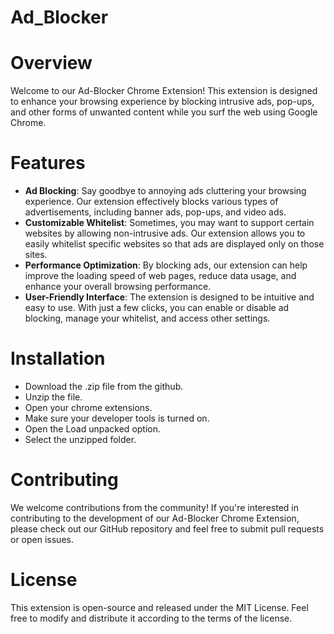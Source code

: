# Ad_Blocker
# Overview
Welcome to our Ad-Blocker Chrome Extension! This extension is designed to enhance your browsing experience by blocking intrusive ads, pop-ups, and other forms of unwanted content while you surf the web using Google Chrome.

# Features
- __Ad Blocking__: Say goodbye to annoying ads cluttering your browsing experience. Our extension effectively blocks various types of advertisements, including banner ads, pop-ups, and video ads.
- __Customizable Whitelist__: Sometimes, you may want to support certain websites by allowing non-intrusive ads. Our extension allows you to easily whitelist specific websites so that ads are displayed only on those sites.
- __Performance Optimization__: By blocking ads, our extension can help improve the loading speed of web pages, reduce data usage, and enhance your overall browsing performance.
- __User-Friendly Interface__: The extension is designed to be intuitive and easy to use. With just a few clicks, you can enable or disable ad blocking, manage your whitelist, and access other settings. 

# Installation
- Download the .zip file from the github.
- Unzip the file.
- Open your chrome extensions.
- Make sure your developer tools is turned on.
- Open the Load unpacked option.
- Select the unzipped folder.

# Contributing 
We welcome contributions from the community! If you're interested in contributing to the development of our Ad-Blocker Chrome Extension, please check out our GitHub repository and feel free to submit pull requests or open issues.   

# License
This extension is open-source and released under the MIT License. Feel free to modify and distribute it according to the terms of the license.


